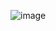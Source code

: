 ![image](https://github.com/pabloDYEL/ESTATICA-31/assets/116923433/884f6f03-4d8b-4bb8-8480-7aa61e854517)
